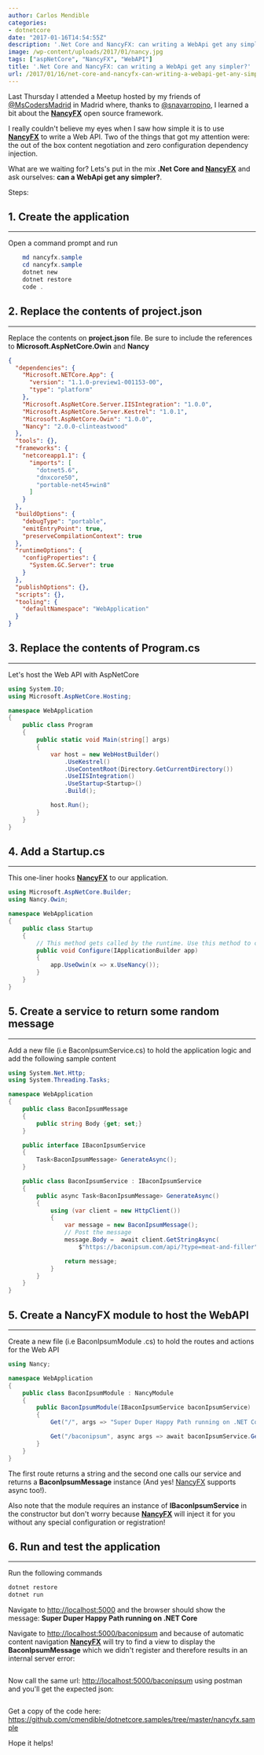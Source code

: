 ```yaml
---
author: Carlos Mendible
categories:
- dotnetcore
date: "2017-01-16T14:54:55Z"
description: '.Net Core and NancyFX: can writing a WebApi get any simpler?'
image: /wp-content/uploads/2017/01/nancy.jpg
tags: ["aspNetCore", "NancyFX", "WebAPI"]
title: '.Net Core and NancyFX: can writing a WebApi get any simpler?'
url: /2017/01/16/net-core-and-nancyfx-can-writing-a-webapi-get-any-simpler/
---
```

Last Thursday I attended a Meetup hosted by my friends of <a href="https://twitter.com/mscodersmadrid" target="_blank">@MsCodersMadrid</a> in Madrid where, thanks to <a href="https://twitter.com/snavarropino" target="_blank">@snavarropino</a>, I learned a bit about the **<a href="http://nancyfx.org/" target="_blank">NancyFX</a>** open source framework. 

I really couldn't believe my eyes when I saw how simple it is to use **<a href="http://nancyfx.org/" target="_blank">NancyFX</a>** to write a Web API. Two of the things that got my attention were: the out of the box content negotiation and zero configuration dependency injection. 

What are we waiting for? Lets's put in the mix **.Net Core and <a href="http://nancyfx.org/" target="_blank">NancyFX</a>** and ask ourselves: **can a WebApi get any simpler?**.

Steps:

## 1. Create the application
---
Open a command prompt and run 
    
``` powershell
    md nancyfx.sample
    cd nancyfx.sample
    dotnet new
    dotnet restore
    code .
```

## 2. Replace the contents of project.json
---
Replace the contents on **project.json** file. Be sure to include the references to **Microsoft.AspNetCore.Owin** and **Nancy**
    
``` json
{
  "dependencies": {
    "Microsoft.NETCore.App": {
      "version": "1.1.0-preview1-001153-00",
      "type": "platform"
    },
    "Microsoft.AspNetCore.Server.IISIntegration": "1.0.0",
    "Microsoft.AspNetCore.Server.Kestrel": "1.0.1",
    "Microsoft.AspNetCore.Owin": "1.0.0",
    "Nancy": "2.0.0-clinteastwood"
  },
  "tools": {},
  "frameworks": {
    "netcoreapp1.1": {
      "imports": [
        "dotnet5.6",
        "dnxcore50",
        "portable-net45+win8"
      ]
    }
  },
  "buildOptions": {
    "debugType": "portable",
    "emitEntryPoint": true,
    "preserveCompilationContext": true
  },
  "runtimeOptions": {
    "configProperties": {
      "System.GC.Server": true
    }
  },
  "publishOptions": {},
  "scripts": {},
  "tooling": {
    "defaultNamespace": "WebApplication"
  }
}
```

## 3. Replace the contents of Program.cs
---
Let's host the Web API with AspNetCore 
    
``` csharp
using System.IO;
using Microsoft.AspNetCore.Hosting;

namespace WebApplication
{
    public class Program
    {
        public static void Main(string[] args)
        {
            var host = new WebHostBuilder()
                .UseKestrel()
                .UseContentRoot(Directory.GetCurrentDirectory())
                .UseIISIntegration()
                .UseStartup<Startup>()
                .Build();

            host.Run();
        }
    }
}
```

## 4. Add a Startup.cs
---
This one-liner hooks **<a href="http://nancyfx.org/" target="_blank">NancyFX</a>** to our application. 
    
``` csharp
using Microsoft.AspNetCore.Builder;
using Nancy.Owin;

namespace WebApplication
{
    public class Startup
    {
        // This method gets called by the runtime. Use this method to configure the HTTP request pipeline.
        public void Configure(IApplicationBuilder app)
        {
            app.UseOwin(x => x.UseNancy());
        }
    }
}
```

## 5. Create a service to return some random message
---
Add a new file (i.e BaconIpsumService.cs) to hold the application logic and add the following sample content 
    
``` csharp
using System.Net.Http;
using System.Threading.Tasks;

namespace WebApplication
{
    public class BaconIpsumMessage
    {
        public string Body {get; set;}
    }

    public interface IBaconIpsumService
    {
        Task<BaconIpsumMessage> GenerateAsync();
    }

    public class BaconIpsumService : IBaconIpsumService
    {
        public async Task<BaconIpsumMessage> GenerateAsync()
        {
            using (var client = new HttpClient())
            {
                var message = new BaconIpsumMessage();
                // Post the message
                message.Body =  await client.GetStringAsync(
                    $"https://baconipsum.com/api/?type=meat-and-filler");

                return message;
            }
        }
    }
}
```

## 5. Create a NancyFX module to host the WebAPI
---
Create a new file (i.e BaconIpsumModule .cs) to hold the routes and actions for the Web API 
    
``` csharp
using Nancy;

namespace WebApplication
{
    public class BaconIpsumModule : NancyModule
    {
        public BaconIpsumModule(IBaconIpsumService baconIpsumService)
        {
            Get("/", args => "Super Duper Happy Path running on .NET Core");

            Get("/baconipsum", async args => await baconIpsumService.GenerateAsync());
        }
    }
}
```
    
The first route returns a string and the second one calls our service and returns a **BaconIpsumMessage** instance (And yes! <a href="http://nancyfx.org/" target="_blank">NancyFX</a> supports async too!).

Also note that the module requires an instance of **IBaconIpsumService** in the constructor but don't worry because **<a href="http://nancyfx.org/" target="_blank">NancyFX</a>** will inject it for you without any special configuration or registration!
            
## 6. Run and test the application
---

Run the following commands 
          
``` powershell
dotnet restore
dotnet run
```

Navigate to <a href="http://localhost:5000">http://localhost:5000</a> and the browser should show the message: **Super Duper Happy Path running on .NET Core**
      
Navigate to <a href="http://localhost:5000/baconipsum">http://localhost:5000/baconipsum</a> and because of automatic content navigation **<a href="http://nancyfx.org/" target="_blank">NancyFX</a>** will try to find a view to display the **BaconIpsumMessage** which we didn't register and therefore results in an internal server error:
      
<a href="/wp-content/uploads/2017/01/nancy500.jpg"><img src="/wp-content/uploads/2017/01/nancy500.jpg" alt="" class="alignleft wp-image-7141" srcset="/wp-content/uploads/2017/01/nancy500.jpg 1635w, /wp-content/uploads/2017/01/nancy500-300x86.jpg 300w, /wp-content/uploads/2017/01/nancy500-768x221.jpg 768w, /wp-content/uploads/2017/01/nancy500-1024x295.jpg 1024w, /wp-content/uploads/2017/01/nancy500-250x72.jpg 250w" sizes="(max-width: 1635px) 100vw, 1635px" /></a>
      
Now call the same url: <a href="http://localhost:5000/baconipsum">http://localhost:5000/baconipsum</a> using postman and you'll get the expected json:
      
<a href="/wp-content/uploads/2017/01/nancyPostman.jpg"><img src="/wp-content/uploads/2017/01/nancyPostman.jpg" alt="" class="alignleft wp-image-7151" srcset="/wp-content/uploads/2017/01/nancyPostman.jpg 2375w, /wp-content/uploads/2017/01/nancyPostman-300x119.jpg 300w, /wp-content/uploads/2017/01/nancyPostman-768x305.jpg 768w, /wp-content/uploads/2017/01/nancyPostman-1024x407.jpg 1024w, /wp-content/uploads/2017/01/nancyPostman-250x99.jpg 250w" sizes="(max-width: 2375px) 100vw, 2375px" /></a>
            
Get a copy of the code here: <a href="https://github.com/cmendible/dotnetcore.samples/tree/master/nancyfx.sample">https://github.com/cmendible/dotnetcore.samples/tree/master/nancyfx.sample</a>
            
Hope it helps!